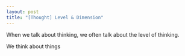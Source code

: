 ```yaml
---
layout: post
title: "[Thought] Level & Dimension"
---
```


When we talk about thinking, we often talk about the level of thinking.

We think about things 